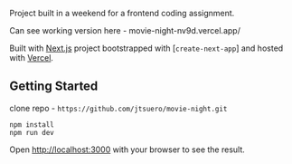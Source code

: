 Project built in a weekend for a frontend coding assignment. 

Can see working version here - movie-night-nv9d.vercel.app/

Built with [Next.js](https://nextjs.org/) project bootstrapped with [`create-next-app`] and hosted with [Vercel](https://vercel.com).

## Getting Started

clone repo - `https://github.com/jtsuero/movie-night.git`

```
npm install
npm run dev
```

Open [http://localhost:3000](http://localhost:3000) with your browser to see the result.


